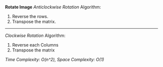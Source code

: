**Rotate Image**
*Anticlockwise Rotation*
Algorithm:
1. Reverse the rows.
2. Transpose the matrix.

___

*Clockwise Rotation*
Algorithm:
1. Reverse each Columns
2. Transpose the matrix

*Time Complexity: O(n^2), Space Complexity: O(1)*
